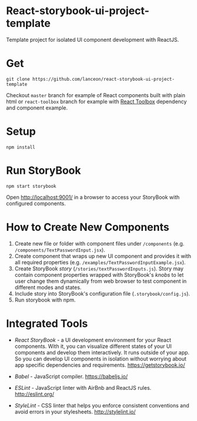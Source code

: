 # React-storybook-ui-project-template #

Template project for isolated UI component development with ReactJS.

# Get #

```
git clone https://github.com/lanceon/react-storybook-ui-project-template
```

Checkout `master` branch for example of React components built with plain html or `react-toolbox` branch for example with [React Toolbox](http://react-toolbox.com/) dependency and component example.

# Setup #

```
npm install
```

# Run StoryBook #

```
npm start storybook
```

Open [http://localhost:9001/](http://localhost:9001/) in a browser to access your StoryBook with configured components.

# How to Create New Components #

1. Create new file or folder with component files under `/components` (e.g. `/components/TextPasswordInput.jsx`).
2. Create component that wraps up new UI component and provides it with all required properties (e.g. `/examples/TextPasswordInputExample.jsx`).
3. Create StoryBook _story_ (`/stories/textPasswordInputs.js`). Story may contain component properties wrapped with StoryBook's _knobs_ to let user change them dynamically from web browser to test component in different modes and states.
4. Include story into StoryBook's configuration file (`.storybook/config.js`).
5. Run storybook with npm.

# Integrated Tools #

* _React StoryBook_ - a UI development environment for your React components. With it, you can visualize different states of your UI components and develop them interactively. It runs outside of your app. So you can develop UI components in isolation without worrying about app specific dependencies and requirements.
  https://getstorybook.io/

* _Babel_ - JavaScript compiler.
  https://babeljs.io/

* _ESLint_ - JavaScript linter with AirBnb and ReactJS rules.
  http://eslint.org/

* _StyleLint_ - CSS linter that helps you enforce consistent conventions and avoid errors in your stylesheets.
  http://stylelint.io/

